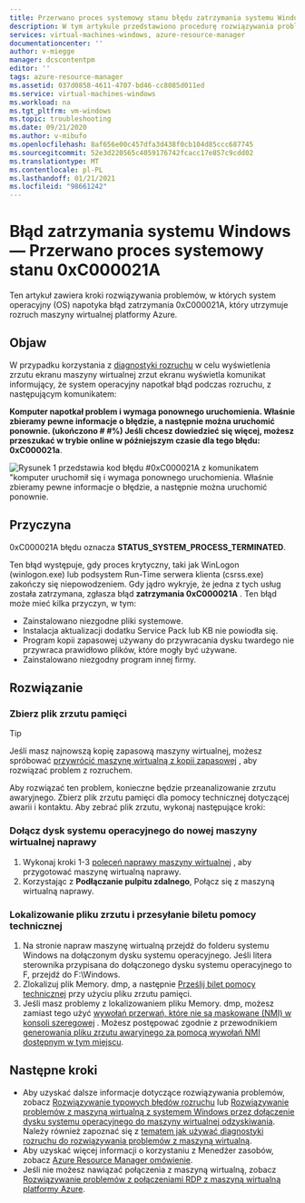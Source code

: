 ```yaml
---
title: Przerwano proces systemowy stanu błędu zatrzymania systemu Windows
description: W tym artykule przedstawiono procedurę rozwiązywania problemów, gdy system operacyjny napotyka błąd zatrzymania 0xC000021A, co uniemożliwia rozruch maszyny wirtualnej platformy Azure.
services: virtual-machines-windows, azure-resource-manager
documentationcenter: ''
author: v-miegge
manager: dcscontentpm
editor: ''
tags: azure-resource-manager
ms.assetid: 037d0858-4611-4707-bd46-cc8085d011ed
ms.service: virtual-machines-windows
ms.workload: na
ms.tgt_pltfrm: vm-windows
ms.topic: troubleshooting
ms.date: 09/21/2020
ms.author: v-mibufo
ms.openlocfilehash: 8af656e00c457dfa3d438f0cb104d85ccc687745
ms.sourcegitcommit: 52e3d220565c4059176742fcacc17e857c9cdd02
ms.translationtype: MT
ms.contentlocale: pl-PL
ms.lasthandoff: 01/21/2021
ms.locfileid: "98661242"
---
```

# <a name="windows-stop-error---0xc000021a-status-system-process-terminated"></a>Błąd zatrzymania systemu Windows — Przerwano proces systemowy stanu 0xC000021A

Ten artykuł zawiera kroki rozwiązywania problemów, w których system operacyjny (OS) napotyka błąd zatrzymania 0xC000021A, który utrzymuje rozruch maszyny wirtualnej platformy Azure.

## <a name="symptom"></a>Objaw

W przypadku korzystania z [diagnostyki rozruchu](./boot-diagnostics.md) w celu wyświetlenia zrzutu ekranu maszyny wirtualnej zrzut ekranu wyświetla komunikat informujący, że system operacyjny napotkał błąd podczas rozruchu, z następującym komunikatem:

**Komputer napotkał problem i wymaga ponownego uruchomienia. Właśnie zbieramy pewne informacje o błędzie, a następnie można uruchomić ponownie. (ukończono # #%) Jeśli chcesz dowiedzieć się więcej, możesz przeszukać w trybie online w późniejszym czasie dla tego błędu: 0xC000021a**.

  ![Rysunek 1 przedstawia kod błędu #0xC000021A z komunikatem "komputer uruchomił się i wymaga ponownego uruchomienia. Właśnie zbieramy pewne informacje o błędzie, a następnie można uruchomić ponownie.](./media/windows-stop-error-system-process-terminated/1-pc-problem-restart.png)

## <a name="cause"></a>Przyczyna

0xC000021A błędu oznacza **STATUS_SYSTEM_PROCESS_TERMINATED**.

Ten błąd występuje, gdy proces krytyczny, taki jak WinLogon (winlogon.exe) lub podsystem Run-Time serwera klienta (csrss.exe) zakończy się niepowodzeniem. Gdy jądro wykryje, że jedna z tych usług została zatrzymana, zgłasza błąd **zatrzymania 0xC000021A** . Ten błąd może mieć kilka przyczyn, w tym:

- Zainstalowano niezgodne pliki systemowe.
- Instalacja aktualizacji dodatku Service Pack lub KB nie powiodła się.
- Program kopii zapasowej używany do przywracania dysku twardego nie przywraca prawidłowo plików, które mogły być używane.
- Zainstalowano niezgodny program innej firmy.

## <a name="solution"></a>Rozwiązanie

### <a name="collect-the-memory-dump-file"></a>Zbierz plik zrzutu pamięci

> [!TIP]
> Jeśli masz najnowszą kopię zapasową maszyny wirtualnej, możesz spróbować [przywrócić maszynę wirtualną z kopii zapasowej](../../backup/backup-azure-arm-restore-vms.md) , aby rozwiązać problem z rozruchem.


Aby rozwiązać ten problem, konieczne będzie przeanalizowanie zrzutu awaryjnego. Zbierz plik zrzutu pamięci dla pomocy technicznej dotyczącej awarii i kontaktu. Aby zebrać plik zrzutu, wykonaj następujące kroki:

### <a name="attach-the-os-disk-to-a-new-repair-vm"></a>Dołącz dysk systemu operacyjnego do nowej maszyny wirtualnej naprawy

1.  Wykonaj kroki 1-3 [poleceń naprawy maszyny wirtualnej](./repair-windows-vm-using-azure-virtual-machine-repair-commands.md) , aby przygotować maszynę wirtualną naprawy.
2.  Korzystając z **Podłączanie pulpitu zdalnego**, Połącz się z maszyną wirtualną naprawy.

### <a name="locate-the-dump-file-and-submit-a-support-ticket"></a>Lokalizowanie pliku zrzutu i przesyłanie biletu pomocy technicznej

1.  Na stronie napraw maszynę wirtualną przejdź do folderu systemu Windows na dołączonym dysku systemu operacyjnego. Jeśli litera sterownika przypisana do dołączonego dysku systemu operacyjnego to F, przejdź do F:\Windows.
2.  Zlokalizuj plik Memory. dmp, a następnie [Prześlij bilet pomocy technicznej](https://portal.azure.com/?#blade/Microsoft_Azure_Support/HelpAndSupportBlade) przy użyciu pliku zrzutu pamięci.
3.  Jeśli masz problemy z lokalizowaniem pliku Memory. dmp, możesz zamiast tego użyć [wywołań przerwań, które nie są maskowane (NMI) w konsoli szeregowej](./serial-console-windows.md#use-the-serial-console-for-nmi-calls) . Możesz postępować zgodnie z przewodnikiem [generowania pliku zrzutu awaryjnego za pomocą wywołań NMI dostępnym w tym miejscu](/windows/client-management/generate-kernel-or-complete-crash-dump).

## <a name="next-steps"></a>Następne kroki

- Aby uzyskać dalsze informacje dotyczące rozwiązywania problemów, zobacz [Rozwiązywanie typowych błędów rozruchu](./boot-error-troubleshoot.md) lub [Rozwiązywanie problemów z maszyną wirtualną z systemem Windows przez dołączenie dysku systemu operacyjnego do maszyny wirtualnej odzyskiwania](./troubleshoot-recovery-disks-windows.md). Należy również zapoznać się z [tematem jak używać diagnostyki rozruchu do rozwiązywania problemów z maszyną wirtualną](./boot-diagnostics.md).
- Aby uzyskać więcej informacji o korzystaniu z Menedżer zasobów, zobacz [Azure Resource Manager omówienie](../../azure-resource-manager/management/overview.md).
- Jeśli nie możesz nawiązać połączenia z maszyną wirtualną, zobacz [Rozwiązywanie problemów z połączeniami RDP z maszyną wirtualną platformy Azure](./troubleshoot-rdp-connection.md).
